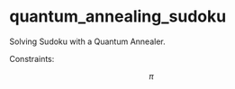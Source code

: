 # quantum_annealing_sudoku
Solving Sudoku with a Quantum Annealer. 


Constraints: 

```math
\pi
```
